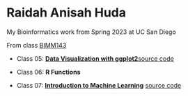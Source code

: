 # Raidah Anisah Huda
My Bioinformatics work from Spring 2023 at UC San Diego

From class [BIMM143](https://bioboot.github.io/bimm143_S23/)

- Class 05: [**Data Visualization with ggplot2**](https://github.com/Anisah26/bimm143/blob/main/class5%20copy/class05.pdf)[source code](https://github.com/Anisah26/bimm143/blob/main/class5%20copy/class05.qmd)

- Class 06: **R Functions**

- Class 07: [**Introduction to Machine Learning**](https://github.com/Anisah26/bimm143/blob/main/class07/class7.pdf) [source code](https://github.com/Anisah26/bimm143/blob/main/class07/class7.qmd)






